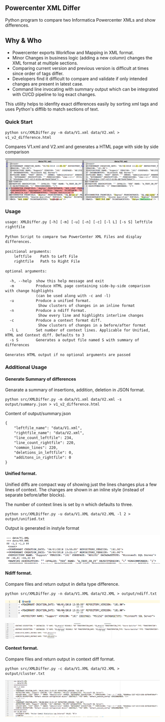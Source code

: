 ## Powercenter XML Differ

Python program to compare two Informatica Powercenter XMLs and show differences.

## Why & Who

* Powercenter exports Workflow and Mapping in XML format.
* Minor Changes in business logic (adding a new column) changes the XML format at multiple sections.
* Comparing current version and previous version is difficult at times since order of tags differ.
* Developers find it difficult to compare and validate if only intended changes are present in latest case.
* Command line invocating with summary output which can be integrated with CI/CD pipeline to log exact changes.

This utility helps to idenfity exact differences easily by sorting xml tags and uses Python's difflib to match sections of text.
    

### Quick Start

    python src/XMLDiffer.py -m data/V1.xml data/V2.xml > v1_v2_difference.html
    
 Compares V1.xml and V2.xml and generates a HTML page with side by side comparison
 
 [![](./images/html_output_snapshot.png)](./output/v1_v2_difference.html)

### Usage

    usage: XMLDiffer.py [-h] [-m] [-u] [-n] [-c] [-l L] [-s S] leftfile rightfile

    Python Script to compare two PowerCenter XML Files and display differences.

    positional arguments:
        leftfile    Path to Left File
        rightfile   Path to Right File

    optional arguments:
    
      -h, --help  show this help message and exit
      -m          Produce HTML page containing side-by-side comparison with change highlights
                  (can be used along with -c and -l)
      -u          Produce a unified format. 
                   Show clusters of changes in an inline format
      -n          Produce a ndiff Format. 
                   Show every line and highlights interline changes
      -c          Produce a context format diff.
                   Show clusters of changes in a before/after format
      -l L        Set number of context lines. Applicable for Unified, HTML and Context diff. Defaults to 3
      -s S        Generates a output file named S with summary of differences
    
    Generates HTML output if no optional arguments are passed

### Additional Usage

#### Generate Summary of differences

Genarate a summary of insertions, addition, deletion  in JSON format.

    python src/XMLDiffer.py -m data/V1.xml data/V2.xml -s output/summary.json > v1_v2_difference.html

Content of output/summary.json

    {
        "leftfile_name": "data/V1.xml",
        "rightfile_name": "data/V2.xml",
        "line_count_leftfile": 234,
        "line_count_rightfile": 220,
        "common_lines": 220,
        "deletions_in_leftfile": 0,
        "additons_in_rightfile": 0
    }


#### Unified format.
 
Unified diffs are compact way of showing just the lines changes plus a few lines of context.
The changes are shown in an inline style (instead of separate before/after blocks).

The number of context lines is set by n which defaults to three.

    python src/XMLDiffer.py -u data/V1.XML data/V2.XML -l 2 > output/unified.txt
    
Output is generated in instyle format

[![](./images/unified.png)](./output/unified.txt)

#### Ndiff format.
 
Compare files and return output in delta type difference.

    python src/XMLDiffer.py -n data/V1.XML data/V2.XML > output/ndiff.txt
    
[![](./images/ndiff.png)](./output/ndiff.txt)


[![](./images/ndiff_2.png)](./output/ndiff.txt)


#### Context format.
 
Compare files and return output in context diff format.
    
    python src/XMLDiffer.py -c data/V1.XML data/V2.XML > output/cluster.txt
    
[![](./images/cluster.png)](./output/cluster.txt)
